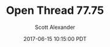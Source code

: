 ---
layout: podcast
title: "Open Thread 77.75"
author: Scott Alexander
description: https://slatestarcodex.com/2017/06/15/open-thread-77-75/
date: 2017-06-15 10:15:00 PDT
length: 43589
duration: 11
guid: open-thread-77-75
---